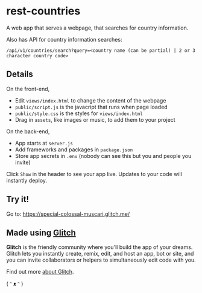 # rest-countries

A web app that serves a webpage, that searches for country information.

Also has API for country information searches:

`/api/v1/countries/search?query=<country name (can be partial) | 2 or 3 character country code>`


## Details

On the front-end,

- Edit `views/index.html` to change the content of the webpage
- `public/script.js` is the javacript that runs when page loaded
- `public/style.css` is the styles for `views/index.html`
- Drag in `assets`, like images or music, to add them to your project

On the back-end,

- App starts at `server.js`
- Add frameworks and packages in `package.json`
- Store app secrets in `.env` (nobody can see this but you and people you invite)

Click `Show` in the header to see your app live. Updates to your code will instantly deploy.

## Try it!

Go to:
https://special-colossal-muscari.glitch.me/

## Made using [Glitch](https://glitch.com/)

**Glitch** is the friendly community where you'll build the app of your dreams. Glitch lets you instantly create, remix, edit, and host an app, bot or site, and you can invite collaborators or helpers to simultaneously edit code with you.

Find out more [about Glitch](https://glitch.com/about).

( ᵔ ᴥ ᵔ )
